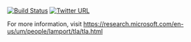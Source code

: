 [![Build Status](https://travis-ci.org/tlaplus/tlaplus.svg?branch=master)](https://travis-ci.org/tlaplus/tlaplus) [![Twitter URL](https://img.shields.io/twitter/url/http/tlaplus.svg?style=social&style=plastic)](https://twitter.com/tlaplus)

For more information, visit https://research.microsoft.com/en-us/um/people/lamport/tla/tla.html

